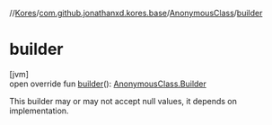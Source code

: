 //[Kores](../../../index.md)/[com.github.jonathanxd.kores.base](../index.md)/[AnonymousClass](index.md)/[builder](builder.md)

# builder

[jvm]\
open override fun [builder](builder.md)(): [AnonymousClass.Builder](-builder/index.md)

This builder may or may not accept null values, it depends on implementation.

